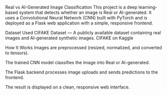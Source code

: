 Real vs AI-Generated Image Classification
This project is a deep learning-based system that detects whether an image is Real or AI-generated.
It uses a Convolutional Neural Network (CNN) built with PyTorch and is deployed as a Flask web application with a simple, responsive frontend.

Dataset Used
CIFAKE Dataset — A publicly available dataset containing real images and AI-generated synthetic images.
CIFAKE on Kaggle

How It Works
Images are preprocessed (resized, normalized, and converted to tensors).

The trained CNN model classifies the image into Real or AI-generated.

The Flask backend processes image uploads and sends predictions to the frontend.

The result is displayed on a clean, responsive web interface.
